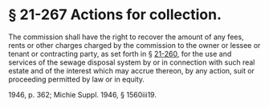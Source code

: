 # § 21-267 Actions for collection.

<p>The commission shall have the right to recover the amount of any fees, rents or other charges charged by the commission to the owner or lessee or tenant or contracting party, as set forth in § <a href='http://law.lis.virginia.gov/vacode/21-260/'>21-260</a>, for the use and services of the sewage disposal system by or in connection with such real estate and of the interest which may accrue thereon, by any action, suit or proceeding permitted by law or in equity.</p><p>1946, p. 362; Michie Suppl. 1946, § 1560iii19.</p>